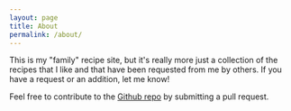 ```yaml
---
layout: page
title: About
permalink: /about/
---
```


This is my "family" recipe site, but it's really more just a collection of the recipes that I like and that have been requested from me by others. If you have a request or an addition, let me know!

Feel free to contribute to the [Github repo](https://github.com/jack-thomas/recipes.jackthomas.io) by submitting a pull request.
